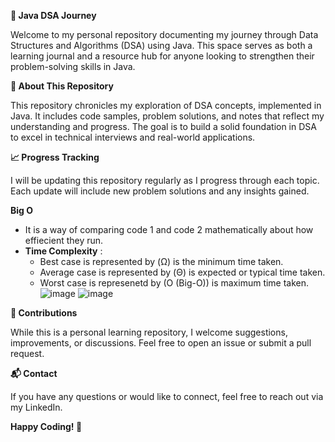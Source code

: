 **📘 Java DSA Journey**

Welcome to my personal repository documenting my journey through Data Structures and Algorithms (DSA) using Java. This space serves as both a learning journal and a resource hub for anyone looking to strengthen their problem-solving skills in Java.

**🚀 About This Repository**

This repository chronicles my exploration of DSA concepts, implemented in Java. It includes code samples, problem solutions, and notes that reflect my understanding and progress. The goal is to build a solid foundation in DSA to excel in technical interviews and real-world applications.

**📈 Progress Tracking**

I will be updating this repository regularly as I progress through each topic. Each update will include new problem solutions and any insights gained.

**Big O**
* It is a way of comparing code 1 and code 2 mathematically about how effiecient they run.
* **Time Complexity** :
  * Best case is represented by (Ω) is the minimum time taken.
  * Average case is represented by (Θ) is expected or typical time taken.
  * Worst case is represenetd by (O (Big-O)) is maximum time taken.
![image](https://github.com/user-attachments/assets/f1f34270-2aa2-4040-9f98-78ce1aa8b5c8)
![image](https://github.com/user-attachments/assets/06d2a7f7-70c5-4615-bd00-5490d5ebc0d7)





**🤝 Contributions**

While this is a personal learning repository, I welcome suggestions, improvements, or discussions. Feel free to open an issue or submit a pull request.

**📬 Contact**

If you have any questions or would like to connect, feel free to reach out via my LinkedIn.

**Happy Coding! 🚀**
